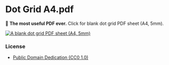 # Dot Grid A4.pdf

📃 **The most useful PDF ever.** Click for blank dot grid PDF sheet (A4, 5mm).

[![A blank dot grid PDF sheet (A4, 5mm)](https://github.com/eppz/Dot_Grid_A4/blob/master/Dot%20Grid%20A4%20Mockup.png)](https://github.com/eppz/Dot_Grid_A4/raw/master/Dot%20Grid%20A4.pdf)

### License

* [Public Domain Dedication (CC0 1.0)](https://creativecommons.org/publicdomain/zero/1.0/)

